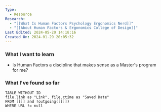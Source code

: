 ```yaml
---
Type:
  - Resource
Research:
  - "[[What Is Human Factors Psychology Ergonomics Nerd]]"
  - "[[About Human Factors & Ergonomics College of Design]]"
Last Edited: 2024-05-20 14:18:16
Created On: 2024-01-29 20:05:32
---
```


### What I want to learn 

- Is Human Factors a discipline that makes sense as a Master's program for me?

### What I've found so far 
```dataview
TABLE WITHOUT ID 
file.link as "Link", file.ctime as "Saved Date"
FROM [[]] and !outgoing([[]])
WHERE URL != null
```

